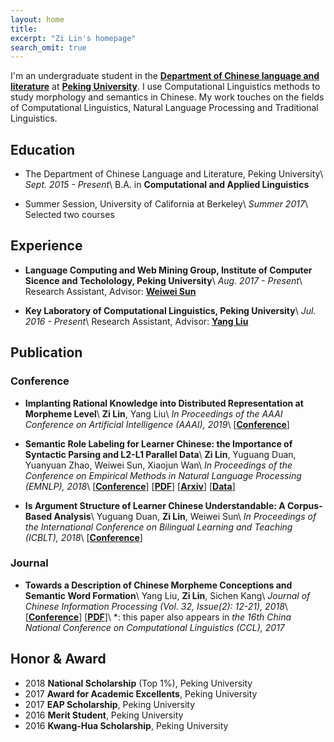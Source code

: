 ```yaml
---
layout: home
title: 
excerpt: "Zi Lin's homepage"
search_omit: true
---
```


I'm an undergraduate student in the [**Department of Chinese language and literature**](http://chinese.pku.edu.cn/) at [**Peking University**](http://pku.edu.cn). I use Computational Linguistics methods to study morphology and semantics in Chinese. My work touches on the fields of Computational Linguistics, Natural Language Processing and Traditional Linguistics.

## Education
* The Department of Chinese Language and Literature, Peking University\\
*Sept. 2015 - Present*\\
B.A. in **Computational and Applied Linguistics**

* Summer Session, University of California at Berkeley\\
*Summer 2017*\\
Selected two courses

## Experience
* **Language Computing and Web Mining Group, Institute of Computer Sicence and Techolology, Peking University**\\
*Aug. 2017 - Present*\\
Research Assistant, Advisor: [**Weiwei Sun**](http://www.icst.pku.edu.cn/lcwm/wsun/)

* **Key Laboratory of Computational Linguistics, Peking University**\\
*Jul. 2016 - Present*\\
Research Assistant, Advisor: [**Yang Liu**](http://eecs.pku.edu.cn/EN/People/Faculty/Detail/?ID=6029)

## Publication
### Conference
* **Implanting Rational Knowledge into Distributed Representation at Morpheme Level**\\
**Zi Lin**, Yang Liu\\
*In Proceedings of the AAAI Conference on Artificial Intelligence (AAAI), 2019*\\
\[[**Conference**](https://aaai.org/Conferences/AAAI-19/)\]

* **Semantic Role Labeling for Learner Chinese: the Importance of Syntactic Parsing and L2-L1 Parallel Data**\\
**Zi Lin**, Yuguang Duan, Yuanyuan Zhao, Weiwei Sun, Xiaojun Wan\\
*In Proceedings of the Conference on Empirical Methods in Natural Language Processing (EMNLP), 2018*\\
\[[**Conference**](http://emnlp2018.org/)\] \[[**PDF**](http://aclweb.org/anthology/D18-1414)\] \[[**Arxiv**](https://arxiv.org/abs/1808.09409)\] \[[**Data**](https://github.com/pkucoli/srl4il)\]

* **Is Argument Structure of Learner Chinese Understandable: A Corpus-Based Analysis**\\
Yuguang Duan, **Zi Lin**, Weiwei Sun\\
*In Proceedings of the International Conference on Bilingual Learning and Teaching (ICBLT), 2018*\\
\[[**Conference**](http://ouhk2018icblt.mozello.com/)\]

### Journal
* **Towards a Description of Chinese Morpheme Conceptions and Semantic Word Formation**\\
Yang Liu, **Zi Lin**, Sichen Kang\\
*Journal of Chinese Information Processing (Vol. 32, Issue(2): 12-21), 2018*\\
\[[**Conference**](http://www.cips-cl.org/static/CCL2017/en/callfor.html)\] \[[**PDF**](http://jcip.cipsc.org.cn/CN/article/downloadArticleFile.do?attachType=PDF&id=2510)\]\\
\*: this paper also appears in *the 16th China National Conference on Computational Linguistics (CCL), 2017*

## Honor & Award
* 2018 **National Scholarship** (Top 1%), Peking University
* 2017 **Award for Academic Excellents**, Peking University
* 2017 **EAP Scholarship**, Peking University
* 2016 **Merit Student**, Peking University
* 2016 **Kwang-Hua Scholarship**, Peking University